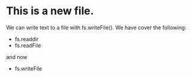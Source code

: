 # This is a new file.

We can write text to a file with fs.writeFile().
We have cover the following:

* fs.readdir
* fs.readFile

and now 

* fs.writeFile